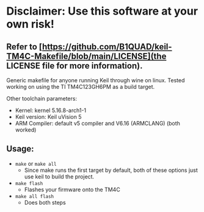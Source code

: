 # Disclaimer: Use this software at your own risk! 
## **Refer to [https://github.com/B1QUAD/keil-TM4C-Makefile/blob/main/LICENSE](the LICENSE file for more information).**


Generic makefile for anyone running Keil through wine on linux. Tested working on using the TI TM4C123GH6PM as a build target.

Other toolchain parameters:
- Kernel: kernel 5.16.8-arch1-1
- Keil version: Keil uVision 5
- ARM Compiler: default v5 compiler and V6.16 (ARMCLANG) (both worked)

## Usage:
- `make` or `make all` 
  - Since make runs the first target by default, both of these options just use keil to build the project.
- `make flash`
  - Flashes your firmware onto the TM4C
- `make all flash`
  - Does both steps
